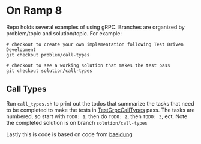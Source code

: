 # On Ramp 8
Repo holds several examples of using gRPC. Branches are organized by
problem/topic and solution/topic. For example:
```
# checkout to create your own implementation following Test Driven Development
git checkout problem/call-types

# checkout to see a working solution that makes the test pass
git checkout solution/call-types
```


## Call Types
Run `call_types.sh` to print out the todos that summarize
the tasks that need to be completed to make the tests in
[TestGrpcCallTypes](src/test/java/com/baeldung/grpc/calls/TestGrpcCallTypes.java)
pass. The tasks are numbered, so start with `TODO: 1`, then do `TODO: 2`, then
`TODO: 3`, ect. Note the completed solution is on branch `solution/call-types`

Lastly this is code is based on code from [baeldung](https://www.baeldung.com/java-grpc-streaming)
